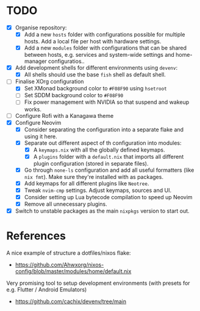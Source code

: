 # TODO

- [x] Organise repository:
  - [x] Add a new `hosts` folder with configurations possible for multiple hosts. Add a local file per host with hardware settings.
  - [x] Add a new `modules` folder with configurations that can be shared between hosts, e.g. services and system-wide settings and home-manager configuratios..
- [x] Add development shells for different environments using `devenv`:
  - [x] All shells should use the base `fish` shell as default shell.
- [ ] Finalise XOrg configuration
  - [x] Set XMonad background color to `#F08F90` using `hsetroot`
  - [ ] Set SDDM background color to `#F08F90`
  - [ ] Fix power management with NVIDIA so that suspend and wakeup works.
- [ ] Configure Rofi with a Kanagawa theme
- [x] Configure Neovim
  - [x] Consider separating the configuration into a separate flake and using it here.
  - [x] Separate out different aspect of th configuration into modules:
    - [x] A `keymaps.nix` with all the globally defined keymaps.
    - [x] A `plugins` folder with a `default.nix` that imports all different plugin configuration (stored in separate files).
  - [x] Go through `none-ls` configuration and add all useful formatters (like `nix fmt`). Make sure they're installed with as packages.
  - [x] Add keymaps for all different plugins like `Neotree`.
  - [x] Tweak `nvim-cmp` settings. Adjust keymaps, sources and UI.
  - [x] Consider setting up Lua bytecode compilation to speed up Neovim
  - [x] Remove all unnecessary plugins.

- [x] Switch to unstable packages as the main `nixpkgs` version to start out.

# References

A nice example of structure a dotfiles/nixos flake:

- https://github.com/Ahwxorg/nixos-config/blob/master/modules/home/default.nix

Very promising tool to setup development environments (with presets for e.g. Flutter / Android Emulators)

- https://github.com/cachix/devenv/tree/main
